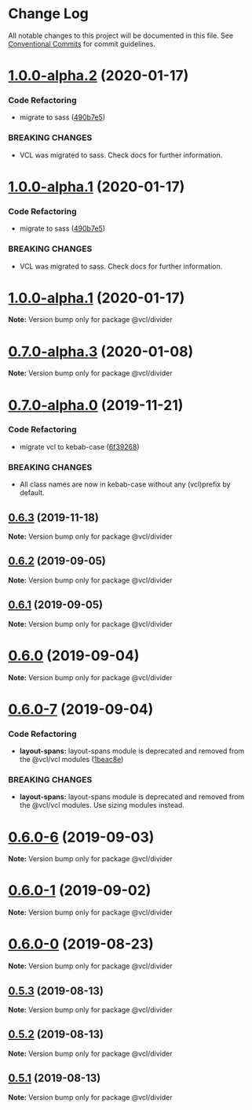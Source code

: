 # Change Log

All notable changes to this project will be documented in this file.
See [Conventional Commits](https://conventionalcommits.org) for commit guidelines.

# [1.0.0-alpha.2](https://github.com/vcl/divider/compare/v0.7.0-alpha.3...v1.0.0-alpha.2) (2020-01-17)


### Code Refactoring

* migrate to sass ([490b7e5](https://github.com/vcl/divider/commit/490b7e549d7445d27c8832d00560436e35f71511))


### BREAKING CHANGES

* VCL was migrated to sass. Check docs for further information.





# [1.0.0-alpha.1](https://github.com/vcl/divider/compare/v0.7.0-alpha.3...v1.0.0-alpha.1) (2020-01-17)


### Code Refactoring

* migrate to sass ([490b7e5](https://github.com/vcl/divider/commit/490b7e549d7445d27c8832d00560436e35f71511))


### BREAKING CHANGES

* VCL was migrated to sass. Check docs for further information.





# [1.0.0-alpha.1](https://github.com/vcl/divider/compare/v0.7.0-alpha.3...v1.0.0-alpha.1) (2020-01-17)

**Note:** Version bump only for package @vcl/divider





# [0.7.0-alpha.3](https://github.com/vcl/divider/compare/v0.7.0-alpha.0...v0.7.0-alpha.3) (2020-01-08)

**Note:** Version bump only for package @vcl/divider





# [0.7.0-alpha.0](https://github.com/vcl/divider/compare/v0.6.2...v0.7.0-alpha.0) (2019-11-21)


### Code Refactoring

* migrate vcl to kebab-case ([6f39268](https://github.com/vcl/divider/commit/6f39268fe95b3f48d44da527e7e283e97eca04cd))


### BREAKING CHANGES

* All class names are now in kebab-case without any (vcl)prefix by default.





## [0.6.3](https://github.com/vcl/divider/compare/v0.6.2...v0.6.3) (2019-11-18)

**Note:** Version bump only for package @vcl/divider





## [0.6.2](https://github.com/vcl/divider/compare/v0.6.1...v0.6.2) (2019-09-05)

**Note:** Version bump only for package @vcl/divider





## [0.6.1](https://github.com/vcl/divider/compare/v0.6.0...v0.6.1) (2019-09-05)

**Note:** Version bump only for package @vcl/divider





# [0.6.0](https://github.com/vcl/divider/compare/v0.6.0-7...v0.6.0) (2019-09-04)

**Note:** Version bump only for package @vcl/divider





# [0.6.0-7](https://github.com/vcl/divider/compare/v0.6.0-5...v0.6.0-7) (2019-09-04)


### Code Refactoring

* **layout-spans:** layout-spans module is deprecated and removed from the @vcl/vcl modules ([1beac8e](https://github.com/vcl/divider/commit/1beac8e))


### BREAKING CHANGES

* **layout-spans:** layout-spans module is deprecated and removed from the @vcl/vcl modules. Use sizing modules instead.





# [0.6.0-6](https://github.com/vcl/divider/compare/v0.6.0-5...v0.6.0-6) (2019-09-03)

**Note:** Version bump only for package @vcl/divider





# [0.6.0-1](https://github.com/vcl/divider/compare/v0.6.0-0...v0.6.0-1) (2019-09-02)

**Note:** Version bump only for package @vcl/divider





# [0.6.0-0](https://github.com/vcl/divider/compare/v0.5.4...v0.6.0-0) (2019-08-23)

**Note:** Version bump only for package @vcl/divider





## [0.5.3](https://github.com/vcl/divider/compare/v0.5.1...v0.5.3) (2019-08-13)

**Note:** Version bump only for package @vcl/divider





## [0.5.2](https://github.com/vcl/divider/compare/v0.5.1...v0.5.2) (2019-08-13)

**Note:** Version bump only for package @vcl/divider





## [0.5.1](https://github.com/vcl/divider/compare/v0.5.0...v0.5.1) (2019-08-13)

**Note:** Version bump only for package @vcl/divider
